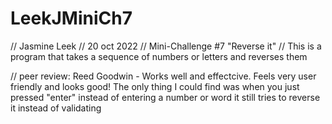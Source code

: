 # LeekJMiniCh7
// Jasmine Leek
// 20 oct 2022
// Mini-Challenge #7 "Reverse it"
// This is a program that takes a sequence of numbers or letters and reverses them

// peer review: Reed Goodwin - Works well and effectcive. Feels very user friendly and looks good! The only thing I could find was when you just pressed "enter" instead of entering a number or word it still tries to reverse it instead of validating
